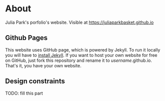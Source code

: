 # About

Julia Park's porfolio's website.
Visible at https://juliaparkbasket.github.io

## Github Pages
This website uses GitHub page, which is powered by Jekyll. To run it locally you will have to [install Jekyll](https://jekyllrb.com/). If you want to host your own website for free on GitHub, just fork this repository and rename it to *username*.github.io. That's it, you have your own website.

## Design constraints
TODO: fill this part
